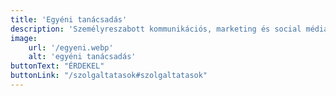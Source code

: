 ```yaml
---
title: 'Egyéni tanácsadás'
description: 'Személyreszabott kommunikációs, marketing és social média tanácsadás.'
image: 
    url: '/egyeni.webp'
    alt: 'egyéni tanácsadás'
buttonText: "ÉRDEKEL"
buttonLink: "/szolgaltatasok#szolgaltatasok"
---
```



